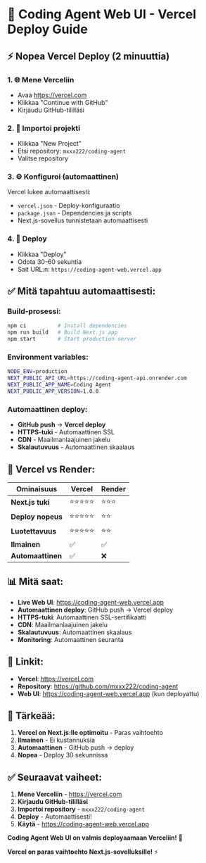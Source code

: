 # 🚀 Coding Agent Web UI - Vercel Deploy Guide

## ⚡ Nopea Vercel Deploy (2 minuuttia)

### 1. 🌐 Mene Verceliin
- Avaa https://vercel.com
- Klikkaa "Continue with GitHub"
- Kirjaudu GitHub-tililläsi

### 2. 📁 Importoi projekti
- Klikkaa "New Project"
- Etsi repository: `mxxx222/coding-agent`
- Valitse repository

### 3. ⚙️ Konfiguroi (automaattinen)
Vercel lukee automaattisesti:
- `vercel.json` - Deploy-konfiguraatio
- `package.json` - Dependencies ja scripts
- Next.js-sovellus tunnistetaan automaattisesti

### 4. 🚀 Deploy
- Klikkaa "Deploy"
- Odota 30-60 sekuntia
- Sait URL:n: `https://coding-agent-web.vercel.app`

## ✅ Mitä tapahtuu automaattisesti:

### Build-prosessi:
```bash
npm ci          # Install dependencies
npm run build   # Build Next.js app
npm start       # Start production server
```

### Environment variables:
```bash
NODE_ENV=production
NEXT_PUBLIC_API_URL=https://coding-agent-api.onrender.com
NEXT_PUBLIC_APP_NAME=Coding Agent
NEXT_PUBLIC_APP_VERSION=1.0.0
```

### Automaattinen deploy:
- **GitHub push** → **Vercel deploy**
- **HTTPS-tuki** - Automaattinen SSL
- **CDN** - Maailmanlaajuinen jakelu
- **Skalautuvuus** - Automaattinen skaalaus

## 🎯 Vercel vs Render:

| Ominaisuus | Vercel | Render |
|------------|--------|--------|
| **Next.js tuki** | ⭐⭐⭐⭐⭐ | ⭐⭐⭐ |
| **Deploy nopeus** | ⭐⭐⭐⭐⭐ | ⭐⭐ |
| **Luotettavuus** | ⭐⭐⭐⭐⭐ | ⭐⭐ |
| **Ilmainen** | ✅ | ✅ |
| **Automaattinen** | ✅ | ❌ |

## 📊 Mitä saat:

- **Live Web UI**: https://coding-agent-web.vercel.app
- **Automaattinen deploy**: GitHub push → Vercel deploy
- **HTTPS-tuki**: Automaattinen SSL-sertifikaatti
- **CDN**: Maailmanlaajuinen jakelu
- **Skalautuvuus**: Automaattinen skaalaus
- **Monitoring**: Automaattinen seuranta

## 🔗 Linkit:

- **Vercel**: https://vercel.com
- **Repository**: https://github.com/mxxx222/coding-agent
- **Web UI**: https://coding-agent-web.vercel.app (kun deployattu)

## 🚨 Tärkeää:

1. **Vercel on Next.js:lle optimoitu** - Paras vaihtoehto
2. **Ilmainen** - Ei kustannuksia
3. **Automaattinen** - GitHub push → deploy
4. **Nopea** - Deploy 30 sekunnissa

## ✅ Seuraavat vaiheet:

1. **Mene Verceliin** - https://vercel.com
2. **Kirjaudu GitHub-tililläsi**
3. **Importoi repository** - `mxxx222/coding-agent`
4. **Deploy** - Automaattisesti!
5. **Käytä** - https://coding-agent-web.vercel.app

**Coding Agent Web UI on valmis deployaamaan Verceliin!** 🚀

**Vercel on paras vaihtoehto Next.js-sovelluksille!** ⚡
